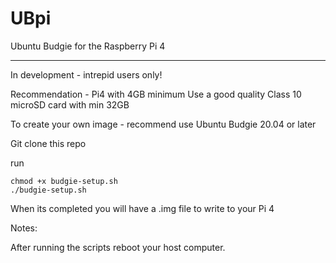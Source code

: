# UBpi
Ubuntu Budgie for the Raspberry Pi 4

----

In development - intrepid users only!

Recommendation - Pi4 with 4GB minimum
Use a good quality Class 10 microSD card with min 32GB

To create your own image - recommend use Ubuntu Budgie 20.04 or later

Git clone this repo

run

    chmod +x budgie-setup.sh
    ./budgie-setup.sh

When its completed you will have a .img file to write to your Pi 4

Notes:

After running the scripts reboot your host computer.
